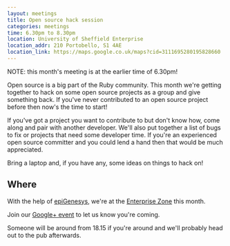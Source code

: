 ```yaml
---
layout: meetings
title: Open source hack session
categories: meetings
time: 6.30pm to 8.30pm
location: University of Sheffield Enterprise
location_addr: 210 Portobello, S1 4AE
location_link: https://maps.google.co.uk/maps?cid=3111695280195828660
---
```


NOTE: this month's meeting is at the earlier time of 6.30pm!


Open source is a big part of the Ruby community. This month we're
getting together to hack on some open source projects as a group and give something
back. If you've never contributed to an open source project before then
now's the time to start!

If you've got a project you want to contribute to but don't know how,
come along and pair with another developer. We'll also put together a
list of bugs to fix or projects that need some developer time. If you're an experienced
open source committer and you could lend a hand then that would be much
appreciated.

Bring a laptop and, if you have any, some ideas on things to hack on!

## Where

With the help of [epiGenesys](http://www.epigenesys.co.uk), we're at the
[Enterprise Zone](http://enterprise.shef.ac.uk/contact-us) this month.

Join our [Google+
event](https://plus.google.com/events/c3c21jq2q7jbt086oo8pkr4mrm8) to let us know you're coming.

Someone will be around from 18.15 if you're around and we'll probably head out to the pub afterwards.
